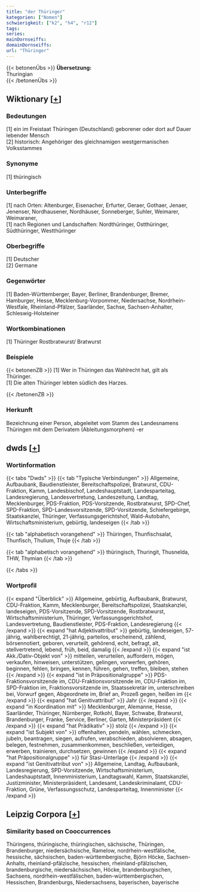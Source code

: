 ```yaml
---
title: "der Thüringer"
kategorien: ["Nomen"]
schwierigkeit: ["k2", "h4", "r12"]
tags:
series:
mainDornseiffs:
domainDornseiffs:
url: "Thüringer"
---
```


{{< betonenÜbs >}}
**Übersetzung:**  
Thuringian  
{{< /betonenÜbs >}}

## Wiktionary [[+](https://de.wiktionary.org/wiki/Thüringer)]

### Bedeutungen
[1] ein im Freistaat Thüringen (Deutschland) geborener oder dort auf Dauer lebender Mensch  
[2] historisch: Angehöriger des gleichnamigen westgermanischen Volksstammes  

### Synonyme
[1] thüringisch  

### Unterbegriffe
[1] nach Orten: Altenburger, Eisenacher, Erfurter, Geraer, Gothaer, Jenaer, Jenenser, Nordhausener, Nordhäuser, Sonneberger, Suhler, Weimarer, Weimaraner,  
[1] nach Regionen und Landschaften: Nordthüringer, Ostthüringer, Südthüringer, Westthüringer  

### Oberbegriffe
[1] Deutscher  
[2] Germane  

### Gegenwörter
[1] Baden-Württemberger, Bayer, Berliner, Brandenburger, Bremer, Hamburger, Hesse, Mecklenburg-Vorpommer, Niedersachse, Nordrhein-Westfale, Rheinland-Pfälzer, Saarländer, Sachse, Sachsen-Anhalter, Schleswig-Holsteiner  

### Wortkombinationen
[1] Thüringer Rostbratwurst/ Bratwurst  

### Beispiele
{{< betonenZB >}}
[1] Wer in Thüringen das Wahlrecht hat, gilt als Thüringer.  
[1] Die alten Thüringer lebten südlich des Harzes.  

{{< /betonenZB >}}
### Herkunft
Bezeichnung einer Person, abgeleitet vom Stamm des Landesnamens Thüringen mit dem Derivatem (Ableitungsmorphem) -er  



## dwds [[+](https://www.dwds.de/wb/Thüringer)]

### Wortinformation
{{< tabs "Dwds" >}}
{{< tab "Typische Verbindungen" >}}
Allgemeine, Aufbaubank, Baudienstleister, Bereitschaftspolizei, Bratwurst, CDU-Fraktion, Kamm, Landesbischof, Landeshauptstadt, Landesparteitag, Landesregierung, Landesvertretung, Landeszeitung, Landtag, Mecklenburger, PDS-Fraktion, PDS-Vorsitzende, Rostbratwurst, SPD-Chef, SPD-Fraktion, SPD-Landesvorsitzende, SPD-Vorsitzende, Schiefergebirge, Staatskanzlei, Thüringer, Verfassungsgerichtshof, Wald-Autobahn, Wirtschaftsministerium, gebürtig, landeseigen
{{< /tab >}}

{{< tab "alphabetisch vorangehend" >}}
Thüringen, Thunfischsalat, Thunfisch, Thulium, Thuje
{{< /tab >}}

{{< tab "alphabetisch vorangehend" >}}
thüringisch, Thuringit, Thusnelda, THW, Thymian
{{< /tab >}}

{{< /tabs >}}

### Wortprofil
{{< expand "Überblick" >}} Allgemeine, gebürtig, Aufbaubank, Bratwurst, CDU-Fraktion, Kamm, Mecklenburger, Bereitschaftspolizei, Staatskanzlei, landeseigen, PDS-Vorsitzende, SPD-Vorsitzende, Rostbratwurst, Wirtschaftsministerium, Thüringer, Verfassungsgerichtshof, Landesvertretung, Baudienstleister, PDS-Fraktion, Landesregierung {{< /expand >}}
{{< expand "hat Adjektivattribut" >}} gebürtig, landeseigen, 57-jährig, wahlberechtigt, 21-jährig, parteilos, erscheinend, zählend, börsennotiert, geboren, verurteilt, gehörend, echt, befragt, alt, stellvertretend, lebend, früh, beid, damalig {{< /expand >}}
{{< expand "ist Akk./Dativ-Objekt von" >}} mitteilen, verurteilen, auffordern, mögen, verkaufen, hinweisen, unterstützen, gelingen, vorwerfen, gehören, beginnen, fehlen, bringen, kennen, führen, gehen, treffen, bleiben, stehen {{< /expand >}}
{{< expand "ist in Präpositionalgruppe" >}} PDS-Fraktionsvorsitzende im, CDU-Fraktionsvorsitzende im, CDU-Fraktion im, SPD-Fraktion im, Fraktionsvorsitzende im, Staatssekretär im, unterschreiben bei, Vorwurf gegen, Abgeordnete im, Brief an, Prozeß gegen, heißen im {{< /expand >}}
{{< expand "hat Genitivattribut" >}} Jahr {{< /expand >}}
{{< expand "in Koordination mit" >}} Mecklenburger, Alemanne, Hesse, Saarländer, Thüringer, Nürnberger, Rotkohl, Bayer, Schwabe, Bratwurst, Brandenburger, Franke, Service, Berliner, Garten, Ministerpräsident {{< /expand >}}
{{< expand "hat Prädikativ" >}} stolz {{< /expand >}}
{{< expand "ist Subjekt von" >}} offenhalten, pendeln, wählen, schmecken, jubeln, beantragen, siegen, aufrufen, verabschieden, absolvieren, absagen, belegen, festnehmen, zusammenkommen, beschließen, verteidigen, erwerben, trainieren, durchsetzen, gewinnen {{< /expand >}}
{{< expand "hat Präpositionalgruppe" >}} für Stasi-Unterlage {{< /expand >}}
{{< expand "ist Genitivattribut von" >}} Allgemeine, Landtag, Aufbaubank, Landesregierung, SPD-Vorsitzende, Wirtschaftsministerium, Landeshauptstadt, Innenministerium, Landtagswahl, Kamm, Staatskanzlei, Justizminister, Ministerpräsident, Landesamt, Landeskriminalamt, CDU-Fraktion, Grüne, Verfassungsschutz, Landesparteitag, Innenminister {{< /expand >}}

## Leipzig Corpora [[+](https://corpora.uni-leipzig.de/en/res?word=Thüringer&corpusId=deu_newscrawl-public_2018)]


### Similarity based on Cooccurrences
Thüringens, thüringische, thüringischen, sächsische, Thüringen, Brandenburger, niedersächsische, Ramelow, nordrhein-westfälische, hessische, sächsischen, baden-württembergische, Björn Höcke, Sachsen-Anhalts, rheinland-pfälzische, hessischen, rheinland-pfälzischen, brandenburgische, niedersächsischen, Höcke, brandenburgischen, Sachsens, nordrhein-westfälischen, baden-württembergischen, Hessischen, Brandenburgs, Niedersachsens, bayerischen, bayerische

